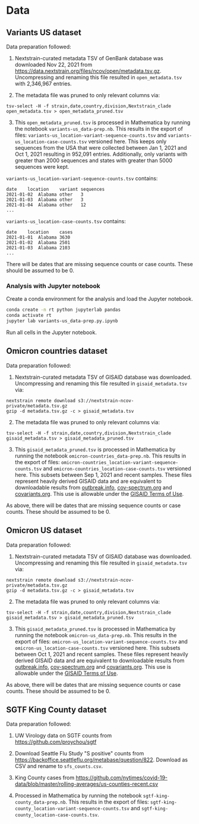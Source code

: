 # Data

## Variants US dataset

Data preparation followed:

1. Nextstrain-curated metadata TSV of GenBank database was downloaded Nov 22, 2021 from https://data.nextstrain.org/files/ncov/open/metadata.tsv.gz. Uncompressing and renaming this file resulted in `open_metadata.tsv` with 2,346,967 entries.

2. The metadata file was pruned to only relevant columns via:
```
tsv-select -H -f strain,date,country,division,Nextstrain_clade open_metadata.tsv > open_metadata_pruned.tsv
```

3. This `open_metadata_pruned.tsv` is processed in Mathematica by running the notebook `variants-us_data-prep.nb`. This results in the export of files: `variants-us_location-variant-sequence-counts.tsv` and `variants-us_location-case-counts.tsv` versioned here. This keeps only sequences from the USA that were collected between Jan 1, 2021 and Oct 1, 2021 resulting in 952,091 entries. Additionally, only variants with greater than 2000 sequences and states with greater than 5000 sequences were kept.

`variants-us_location-variant-sequence-counts.tsv` contains:
```
date	location	variant	sequences
2021-01-02	Alabama	other	3
2021-01-03	Alabama	other	3
2021-01-04	Alabama	other	12
...
```

`variants-us_location-case-counts.tsv` contains:
```
date	location	cases
2021-01-01	Alabama	3630
2021-01-02	Alabama	2501
2021-01-03	Alabama	2103
...
```

There will be dates that are missing sequence counts or case counts. These should be assumed to be 0.

### Analysis with Jupyter notebook

Create a conda environment for the analysis and load the Jupyter notebook.

``` bash
conda create -n rt python jupyterlab pandas
conda activate rt
jupyter lab variants-us_data-prep.py.ipynb
```

Run all cells in the Jupyter notebook.

## Omicron countries dataset

Data preparation followed:

1. Nextstrain-curated metadata TSV of GISAID database was downloaded. Uncompressing and renaming this file resulted in `gisaid_metadata.tsv` via:
```
nextstrain remote download s3://nextstrain-ncov-private/metadata.tsv.gz
gzip -d metadata.tsv.gz -c > gisaid_metadata.tsv
```

2. The metadata file was pruned to only relevant columns via:
```
tsv-select -H -f strain,date,country,division,Nextstrain_clade gisaid_metadata.tsv > gisaid_metadata_pruned.tsv
```

3. This `gisaid_metadata_pruned.tsv` is processed in Mathematica by running the notebook `omicron-countries_data-prep.nb`. This results in the export of files: `omicron-countries_location-variant-sequence-counts.tsv` and `omicron-countries_location-case-counts.tsv` versioned here. This subsets between Sep 1, 2021 and recent samples. These files represent heavily derived GISAID data and are equivalent to downloadable results from [outbreak.info](https://outbreak.info), [cov-spectrum.org](https://cov-spectrum.org) and [covariants.org](https://covariants.org). This use is allowable under the [GISAID Terms of Use](https://www.gisaid.org/registration/terms-of-use/).

As above, there will be dates that are missing sequence counts or case counts. These should be assumed to be 0.

## Omicron US dataset

Data preparation followed:

1. Nextstrain-curated metadata TSV of GISAID database was downloaded. Uncompressing and renaming this file resulted in `gisaid_metadata.tsv` via:
```
nextstrain remote download s3://nextstrain-ncov-private/metadata.tsv.gz
gzip -d metadata.tsv.gz -c > gisaid_metadata.tsv
```

2. The metadata file was pruned to only relevant columns via:
```
tsv-select -H -f strain,date,country,division,Nextstrain_clade gisaid_metadata.tsv > gisaid_metadata_pruned.tsv
```

3. This `gisaid_metadata_pruned.tsv` is processed in Mathematica by running the notebook `omicron-us_data-prep.nb`. This results in the export of files: `omicron-us_location-variant-sequence-counts.tsv` and `omicron-us_location-case-counts.tsv` versioned here. This subsets between Oct 1, 2021 and recent samples. These files represent heavily derived GISAID data and are equivalent to downloadable results from [outbreak.info](https://outbreak.info), [cov-spectrum.org](https://cov-spectrum.org) and [covariants.org](https://covariants.org). This use is allowable under the [GISAID Terms of Use](https://www.gisaid.org/registration/terms-of-use/).

As above, there will be dates that are missing sequence counts or case counts. These should be assumed to be 0.

## SGTF King County dataset

Data preparation followed:

1. UW Virology data on SGTF counts from https://github.com/proychou/sgtf

2. Download Seattle Flu Study "S positive" counts from https://backoffice.seattleflu.org/metabase/question/822. Download as CSV and rename to `sfs_counts.csv`.

3. King County cases from https://github.com/nytimes/covid-19-data/blob/master/rolling-averages/us-counties-recent.csv

4. Processed in Mathematica by running the notebook `sgtf-king-county_data-prep.nb`. This results in the export of files: `sgtf-king-county_location-variant-sequence-counts.tsv` and `sgtf-king-county_location-case-counts.tsv`.
